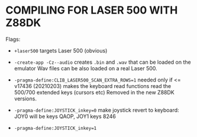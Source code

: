 # COMPILING FOR LASER 500 WITH Z88DK

Flags:

- `+laser500` targets Laser 500 (obvious)

- `-create-app -Cz--audio` creates `.bin` and `.wav` that can be loaded on the emulator
  Wav files can be also loaded on a real Laser 500.

- `-pragma-define:CLIB_LASER500_SCAN_EXTRA_ROWS=1` needed only if <= v17436 (20210203)
  makes the keyboard read functions read the 500/700 extended keys (cursors etc)
  Removed in the new Z88DK versions.

- `-pragma-define:JOYSTICK_inkey=0` make joystick revert to keyboard: JOY0 will
  be keys QAOP, JOY1 keys 8246

- `-pragma-define:JOYSTICK_inkey=1`
